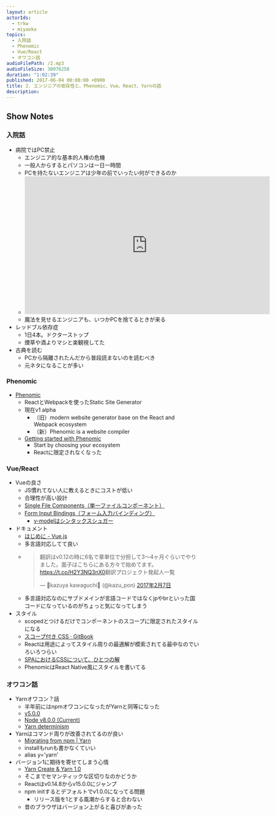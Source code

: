 ```yaml
---
layout: article
actorIds:
  - trkw
  - miyaoka
topics:
  - 入院話
  - Phenomic
  - Vue/React
  - オワコン話
audioFilePath: /2.mp3
audioFileSize: 30076258
duration: "1:02:39"
published: 2017-06-04 00:00:00 +0900
title: 2. エンジニアの依存性と、Phenomic、Vue、React、Yarnの話
description:
---
```


## Show Notes

### 入院話

- 病院ではPC禁止
  - エンジニア的な基本的人権の危機
  - 一般人からするとパソコンは一日一時間
  - PCを持たないエンジニアは少年の前でいったい何ができるのか
  - <iframe width="640" height="360" src="https://www.youtube.com/embed/hnX0L4I_8IQ" frameborder="0" allowfullscreen></iframe>
  - 魔法を見せるエンジニアも、いつかPCを捨てるときが来る
- レッドブル依存症
  - 1日4本。ドクターストップ
  - 煙草や酒よりマシと楽観視してた
- 古典を読む
  - PCから隔離されたんだから普段読まないのを読むべき
  - 元ネタになることが多い

### Phenomic

- [Phenomic](https://phenomic.io/)
  - ReactとWebpackを使ったStatic Site Generator
  - 現在v1 alpha
    - （旧）modern website generator base on the React and Webpack ecosystem
    - （新）Phenomic is a website compiler
  - [Getting started with Phenomic](https://phenomic.io/docs/getting-started)
    - Start by choosing your ecosystem
    - Reactに限定されなくなった

### Vue/React

- Vueの良さ
  - JS慣れてない人に教えるときにコストが低い
  - 合理性が高い設計
  - [Single File Components（単一ファイルコンポーネント）](https://jp.vuejs.org/v2/guide/single-file-components.html)
  - [Form Input Bindings（フォーム入力バインディング）](https://jp.vuejs.org/v2/guide/forms.html)
    - [v-modelはシンタックスシュガー](https://jp.vuejs.org/v2/guide/components.html#%E3%82%AB%E3%82%B9%E3%82%BF%E3%83%A0%E3%82%A4%E3%83%99%E3%83%B3%E3%83%88%E3%82%92%E4%BD%BF%E7%94%A8%E3%81%97%E3%81%9F%E3%83%95%E3%82%A9%E3%83%BC%E3%83%A0%E5%85%A5%E5%8A%9B%E3%82%B3%E3%83%B3%E3%83%9D%E3%83%BC%E3%83%8D%E3%83%B3%E3%83%88)
- ドキュメント
  - [はじめに - Vue.js](https://jp.vuejs.org/v2/guide/)
  - 多言語対応してて良い
  - <blockquote class="twitter-tweet" data-conversation="none" data-lang="ja"><p lang="ja" dir="ltr">翻訳はv0.12の時に6名で章単位で分担して3〜4ヶ月ぐらいでやりました。面子はこちらにある方々で始めてます。<a href="https://t.co/H2Y3NQ3nX0">https://t.co/H2Y3NQ3nX0</a>翻訳プロジェクト発起人一覧</p>&mdash; 🐤kazuya kawaguchi🐤 (@kazu_pon) <a href="https://twitter.com/kazu_pon/status/828857706853199873">2017年2月7日</a></blockquote>
  - 多言語対応なのにサブドメインが言語コードではなくjpやbrといった国コードになっているのがちょっと気になってしまう
- スタイル
  - scopedとつけるだけでコンポーネントのスコープに限定されたスタイルになる
  - [スコープ付き CSS · GitBook](https://vue-loader.vuejs.org/ja/features/scoped-css.html)
  - Reactは用途によってスタイル周りの最適解が模索されてる最中なのでいろいろつらい
  - [SPAにおけるCSSについて、ひとつの解](http://yoshiko.hatenablog.jp/entry/css-in-js)
  - PhenomicはReact Native風にスタイルを書いてる

### オワコン話

- Yarnオワコン？話
  - 半年前にはnpmオワコンになったがYarnと同等になった
  - [v5.0.0](http://blog.npmjs.org/post/161081169345/v500)
  - [Node v8.0.0 (Current)](https://nodejs.org/en/blog/release/v8.0.0/)
  - [Yarn determinism](https://yarnpkg.com/blog/2017/05/31/determinism/)
- Yarnはコマンド周りが改善されてるのが良い
  - [Migrating from npm \| Yarn](https://yarnpkg.com/lang/en/docs/migrating-from-npm/#toc-cli-commands-comparison)
  - installもrunも書かなくていい
  - alias y='yarn'
- バージョン1に期待を寄せてしまう心情
  - [Yarn Create & Yarn 1.0](https://yarnpkg.com/blog/2017/05/12/introducing-yarn/)
  - そこまでセマンティックな区切りなのかどうか
  - Reactはv0.14.8からv15.0.0にジャンプ
  - npm initするとデフォルトでv1.0.0になってる問題
    - リリース版を1とする風潮からすると合わない
  - 昔のブラウザはバージョン上がると喜びがあった
